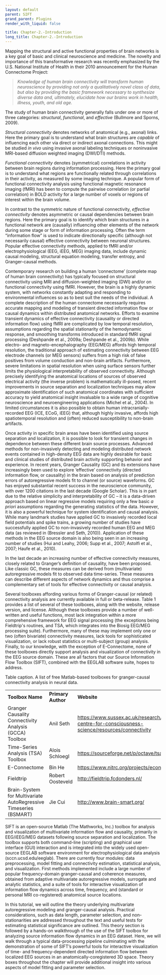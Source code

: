 ```yaml
---
layout: default
parent: SIFT
grand_parent: Plugins
render_with_liquid: false

title: Chapter-2.-Introduction
long_title: Chapter-2.-Introduction
---
```

Mapping the structural and active functional properties of brain
networks is a key goal of basic and clinical neuroscience and medicine.
The novelty and importance of this transformative research was recently
emphasized by the U.S. National Institute of Health in their 2010
announcement for the Human Connectome Project:

> *Knowledge of human brain connectivity will transform human
> neuroscience by providing not only a qualitatively novel class of
> data, but also by providing the basic framework necessary to
> synthesize diverse data and, ultimately, elucidate how our brains work
> in health, illness, youth, and old age.*

The study of human brain connectivity generally falls under one or more
of three categories: *structural*, *functional*, and *effective*
(Bullmore and Sporns, 2009).

*Structural connectivity* denotes networks of anatomical (e.g., axonal)
links. Here the primary goal is to understand what brain structures are
*capable* of influencing each other via direct or indirect axonal
connections. This might be studied *in vivo* using invasive axonal
labeling techniques or noninvasive MRI-based diffusion weighted imaging
(DWI/DTI) methods.

*Functional connectivity* denotes (symmetrical) correlations in activity
between brain regions during information processing. Here the primary
goal is to understand what regions are functionally related through
correlations in their activity, as measured by some imaging technique. A
popular form of functional connectivity analysis using functional
magnetic resonance imaging (fMRI) has been to compute the pairwise
correlation (or partial correlation) in BOLD activity for a large number
of voxels or regions of interest within the brain volume.

In contrast to the symmetric nature of functional connectivity,
*effective connectivity* denotes asymmetric or causal dependencies
between brain regions. Here the primary goal is to identify which brain
structures in a functional network are (causally) influencing other
elements of the network during some stage or form of information
processing. Often the term “information flow” is used to indicate
directionally specific (although not necessarily causal) effective
connectivity between neuronal structures. Popular effective connectivity
methods, applied to fMRI and/or electrophysiological (EEG, iEEG, MEG)
imaging data, include dynamic causal modeling, structural equation
modeling, transfer entropy, and Granger-causal methods.

Contemporary research on building a human ‘connectome’ (complete map of
human brain connectivity) has typically focused on structural
connectivity using MRI and diffusion-weighted imaging (DWI) and/or on
functional connectivity using fMRI. However, the brain is a highly
dynamic system, with networks constantly adapting and responding to
environmental influences so as to best suit the needs of the individual.
A complete description of the human connectome necessarily requires
accurate mapping and modeling of transient directed information flow or
causal dynamics within distributed anatomical networks. Efforts to
examine transient dynamics of effective connectivity (causality or
directed information flow) using fMRI are complicated by low temporal
resolution, assumptions regarding the spatial stationarity of the
hemodynamic response, and smoothing transforms introduced in standard
fMRI signal processing (Deshpande et al., 2009a; Deshpande et al.,
2009b). While electro- and magneto-encephalography (EEG/MEG) affords
high temporal resolution, the traditional approach of estimating
connectivity between EEG electrode channels (or MEG sensors) suffers
from a high risk of false positives from volume conduction and non-brain
artifacts. Furthermore, severe limitations in spatial resolution when
using surface sensors further limits the physiological interpretability
of observed connectivity. Although precisely identifying the anatomical
locations of sources of observed electrical activity (the inverse
problem) is mathematically ill-posed, recent improvements in source
separation and localization techniques may allow approximate
identification of such anatomical coordinates with sufficient accuracy
to yield anatomical insight invaluable to a wide range of cognitive
neuroscience and neuroengineering applications (Michel et al., 2004). In
limited circumstances it is also possible to obtain human
intracranially-recorded EEG (ICE, ECoG, iEEG) that, although highly
invasive, affords high spatiotemporal resolution and (often) reduced
susceptibility to non-brain artifacts.

Once activity in specific brain areas have been identified using source
separation and localization, it is possible to look for transient
changes in dependence between these different brain source processes.
Advanced methods for non-invasively detecting and modeling distributed
network events contained in high-density EEG data are highly desirable
for basic and clinical studies of distributed brain activity supporting
behavior and experience. In recent years, Granger Causality (GC) and its
extensions have increasingly been used to explore ‘effective’
connectivity (directed information flow, or causality) in the brain
based on analysis of prediction errors of autoregressive models fit to
channel (or source) waveforms. GC has enjoyed substantial recent success
in the neuroscience community, with over 1200 citations in the last
decade (Google Scholar). This is in part due to the relative simplicity
and interpretability of GC – it is a data-driven approach based on
linear regressive models requiring only a few basic *a priori*
assumptions regarding the generating statistics of the data. However, it
is also a powerful technique for system identification and causal
analysis. While many landmark studies have applied GC to invasively
recorded local field potentials and spike trains, a growing number of
studies have successfully applied GC to non-invasively recorded human
EEG and MEG data (as reviewed in (Bressler and Seth, 2010)). Application
of these methods in the EEG source domain is also being seen in an
increasing number of studies (Hui and Leahy, 2006; Supp et al., 2007;
Astolfi et al., 2007; Haufe et al., 2010).

In the last decade an increasing number of effective connectivity
measures, closely related to Granger’s definition of causality, have
been proposed. Like classic GC, these measures can be derived from
(multivariate) autoregressive models fit to observed data time-series.
These measures can describe different aspects of network dynamics and
thus comprise a complementary set of tools for effective connectivity or
causal analysis.

Several toolboxes affording various forms of Granger-causal (or related)
connectivity analysis are currently available in full or beta-release.
Table 1 provides a list of several of these toolboxes, along with the
website, release version, and license. Although these toolboxes provide
a number of well-written and useful functions, most lack integration
within a more comprehensive framework for EEG signal processing (the
exceptions being Fieldtrip's routines, and TSA, which integrates into
the Biosig EEG/MEG processing suite). Furthermore, many of these may
implement only one or two (often bivariate) connectivity measures, lack
tools for sophisticated visualization, or lack robust statistics or
multi-subject (group) analysis. Finally, to our knowledge, with the
exception of E-Connectome, none of these toolboxes directly support
analysis and visualization of connectivity in the EEG source domain.
These are all factors that our Source Information Flow Toolbox (SIFT),
combined with the EEGLAB software suite, hopes to address.




Table caption. A list of free Matlab-based toolboxes for granger-causal
connectivity analysis in neural data.




|                                                                  |                  |         |                                                             |
|------------------------------------------------------------------|------------------|---------|-------------------------------------------------------------|
| <b>Toolbox Name</b>                                                     | <b>Primary Author</b>   | <b>Website</b>                                                     | <b>License</b> |
| Granger Causality Connectivity Analysis (GCCA) Toolbox           | Anil Seth        | <https://www.sussex.ac.uk/research/centres/sussex-centre-for-consciousness-science/resources/connectivity> | GPL 3   |
| Time-Series Analysis (TSA) Toolbox                               | Alois Schloegl   | <https://sourceforge.net/p/octave/tsa/ci/default/tree/>                 | GPL 2   |
| E-Connectome                                                     | Bin He           | <https://www.nitrc.org/projects/econnectome>                               | GPL 3   |
| Fieldtrip                                                        | Robert Oosteveld |  <http://fieldtrip.fcdonders.nl/>                            | GPL 2   |
| Brain-System for Multivariate AutoRegressive Timeseries (BSMART) | Jie Cui          |  <http://www.brain-smart.org/>                               | --      |


SIFT is an open-source Matlab (The Mathworks, Inc.) toolbox for analysis
and visualization of multivariate information flow and causality,
primarily in EEG/iEEG/MEG datasets following source separation and
localization. The toolbox supports both command-line (scripting) and
graphical user interface (GUI) interaction and is integrated into the
widely used open-source EEGLAB software environment for
electrophysiological data analysis (sccn.ucsd.edu/eeglab). There are
currently four modules: data preprocessing, model fitting and
connectivity estimation, statistical analysis, and visualization. First methods implemented include a large number of
popular frequency-domain granger-causal and coherence measures, obtained
from adaptive multivariate autoregressive models, surrogate and analytic
statistics, and a suite of tools for interactive visualization of
information flow dynamics across time, frequency, and (standard or
personal MRI co-registered) anatomical source locations.

In this tutorial, we will outline the theory underlying multivariate
autoregressive modeling and granger-causal analysis. Practical
considerations, such as data length, parameter selection, and
non-stationarities are addressed throughout the text and useful tests
for estimating statistical significance are outlined. This theory
section is followed by a hands-on walkthrough of the use of the SIFT
toolbox for analyzing source information flow dynamics in an EEG
dataset. Here, we will walk through a typical data-processing pipeline
culminating with the demonstration of some of SIFT’s powerful tools for
interactive visualization of time- and frequency-dependent directed
information flow between localized EEG sources in an
anatomically-coregistered 3D space. Theory boxes throughout the chapter
will provide additional insight into various aspects of model fitting and
parameter selection.

